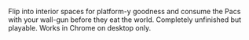 Flip into interior spaces for platform-y goodness and consume the Pacs with your wall-gun before they eat the world. Completely unfinished but playable. Works in Chrome on desktop only.